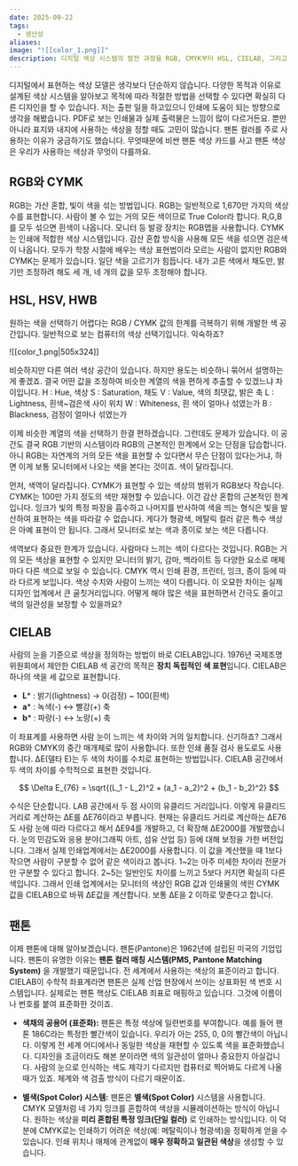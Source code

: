 ```yaml
---
date: 2025-09-22
tags:
  - 생산성
aliases:
image: "![[color_1.png]]"
description: 디지털 색상 시스템의 발전 과정을 RGB, CMYK부터 HSL, CIELAB, 그리고 산업 표준인 팬톤 컬러 시스템까지, 각 시스템의 장단점과 색상 표현의 한계를 설명하고 장치 독립적인 색상 표현과 일관성을 보장하기 위한 방법을 알아봅니다.
---
```

디지털에서 표현하는 색상 모델은 생각보다 단순하지 않습니다. 다양한 목적과 이유로 설계된 색상 시스템을 알아보고 목적에 따라 적절한 방법을 선택할 수 있다면 확실히 다른 디자인을 할 수 있습니다. 저는 출판 일을 하고있으니 인쇄에 도움이 되는 방향으로 생각을 해봤습니다. PDF로 보는 인쇄물과 실제 출력물은 느낌이 많이 다르거든요. 뿐만아니라 표지와 내지에 사용하는 색상을 정할 때도 고민이 많습니다. 팬톤 컬러를 주로 사용하는 이유가 궁금하기도 했습니다. 무엇때문에 비싼 팬톤 색상 카드를 사고 팬톤 색상은 우리가 사용하는 색상과 무엇이 다를까요. 

## RGB와 CYMK

RGB는 가산 혼합, 빛이 색을 섞는 방법입니다. RGB는 일반적으로 1,670만 가지의 색상 수를 표현합니다. 사람이 볼 수 있는 거의 모든 색이므로 True Color라 합니다. R,G,B를 모두 섞으면 흰색이 나옵니다. 모니터 등 발광 장치는 RGB맵을 사용합니다. CYMK는 인쇄에 적합한 색상 시스템입니다. 감산 혼합 방식을 사용해 모든 색을 섞으면 검은색이 나옵니다. 모두가 학창 시절에 배우는 색상 표현법이라 모르는 사람이 없지만 RGB와 CYMK는 문제가 있습니다. 일단 색을 고르기가 힘듭니다. 내가 고른 색에서 채도만, 밝기만 조정하려 해도 세 개, 네 개의 값을 모두 조정해야 합니다. 

## HSL, HSV, HWB

원하는 색을 선택하기 어렵다는 RGB / CYMK 값의 한계를 극복하기 위해 개발한 색 공간입니다. 일반적으로 보는 컴퓨터의 색상 선택기입니다. 익숙하죠? 

![[color_1.png|505x324]]


비슷하지만 다른 여러 색상 공간이 있습니다. 하지만 용도는 비슷하니 묶어서 설명하는게 좋겠죠. 결국 어떤 값을 조정하여 비슷한 계열의 색을 편하게 추출할 수 있겠느냐 차이입니다. 
H :  Hue, 색상
S : Saturation, 채도
V : Value, 색의 최댓값, 밝은 축
L : Lightness, 흰색~검은색 사이 위치
W : Whiteness, 흰 색이 얼마나 섞였는가
B : Blackness, 검정이 얼마나 섞였는가

이제 비슷한 계열의 색을 선택하기 한결 편하겠습니다. 그런데도 문제가 있습니다. 이 공간도 결국 RGB 기반의 시스템이라 RGB의 근본적인 한계에서 오는 단점을 답습합니다. 아니 RGB는 자연계의 거의 모든 색을 표현할 수 있다면서 무슨 단점이 있다는거냐, 하면 이게 보통 모니터에서 나오는 색을 본다는 것이죠. 색이 달라집니다. 

먼저, 색역이 달라집니다. CYMK가 표현할 수 있는 색상의 범위가 RGB보다 작습니다.  CYMK는 100만 가지 정도의 색만 재현할 수 있습니다. 이건 감산 혼합의 근본적인 한계입니다. 잉크가 빛의 특정 파장을 흡수하고 나머지를 반사하여 색을 띄는 형식은 빛을 발산하여 표현하는 색을 따라갈 수 없습니다. 게다가 형광색, 메탈릭 컬러 같은 특수 색상은 아예 표현이 안 됩니다. 그래서 모니터로 보는 색과 종이로 보는 색은 다릅니다. 

색역보다 중요한 한계가 있습니다. 사람마다 느끼는 색이 다르다는 것입니다. RGB는 거의 모든 색상을 표현할 수 있지만 모니터의 밝기, 감마, 백라이트 등 다양한 요소로 매체마다 다른 색으로 보일 수 있습니다. CMYK 역시 인쇄 환경, 프린터, 잉크, 종이 등에 따라 다르게 보입니다. 색상 수치와 사람이 느끼는 색이 다릅니다. 이 오묘한 차이는 실제 디자인 업계에서 큰 골칫거리입니다. 어떻게 해야 많은 색을 표현하면서 간극도 줄이고 색의 일관성을 보장할 수 있을까요?

## CIELAB

사람의 눈을 기준으로 색상을 정의하는 방법이 바로 CIELAB입니다. 1976년 국제조명위원회에서 제안한 CIELAB 색 공간의 목적은 **장치 독립적인 색 표현**입니다. CIELAB은 하나의 색을 세 값으로 표현합니다. 

- **L*** : 밝기(lightness) → 0(검정) ~ 100(흰색)
- **a*** : 녹색(-) ↔ 빨강(+) 축
- **b*** : 파랑(-) ↔ 노랑(+) 축

이 좌표계를 사용하면 사람 눈이 느끼는 색 차이와 거의 일치합니다. 신기하죠? 그래서 RGB와 CMYK의 중간 매개체로 많이 사용합니다. 또한 인쇄 품질 검사 용도로도 사용합니다. ΔE(델타 E)는 두 색의 차이를 수치로 표현하는 방법입니다. CIELAB 공간에서 두 색의 차이를 수학적으로 표현한 것입니다. 

$$ \Delta E_{76} = \sqrt{(L_1 - L_2)^2 + (a_1 - a_2)^2 + (b_1 - b_2)^2} $$

수식은 단순합니다. LAB 공간에서 두 점 사이의 유클리드 거리입니다. 이렇게 유클리드 거리로 계산하는 ΔE를 ΔE76이라고 부릅니다. 현재는 유클리드 거리로 계산하는 ΔE76도 사람 눈에 따라 다르다고 해서 ΔE94를 개발하고, 더 확장해 ΔE2000를 개발했습니다. 눈의 민감도와 응용 분야(그래픽 아트, 섬유 산업 등) 등에 대해 보정을 가한 버전입니다. 그래서 실제 인쇄업계에서는 ΔE2000를 사용합니다. 이 값을 계산했을 때 1보다 작으면 사람이 구분할 수 없어 같은 색이라고 봅니다. 1~2는 아주 미세한 차이라 전문가만 구분할 수 있다고 합니다. 2~5는 일반인도 차이를 느끼고 5보다 커지면 확실히 다른 색입니다. 그래서 인쇄 업계에서는 모니터의 색상인 RGB 값과 인쇄물의 색읜 CYMK 값을 CIELAB으로 바꿔 ΔE값을 계산합니다. 보통 ΔE을 2 이하로 맞춘다고 합니다. 

## 팬톤

이제 팬톤에 대해 알아보겠습니다. 팬톤(Pantone)은 1962년에 설립된 미국의 기업입니다. 팬톤이 유명한 이유는 **팬톤 컬러 매칭 시스템(PMS, Pantone Matching System)** 을 개발했기 때문입니다. 전 세계에서 사용하는 색상의 표준이라고 합니다. CIELAB이 수학적 좌표계라면 팬톤은 실제 산업 현장에서 쓰이는 상표화된 색 번호 시스템입니다. 실제로는 팬톤 핵상도 CIELAB 죄표로 매핑하고 있습니다. 그것에 이름이나 번호를 붙여 표준화한 것이죠. 

- **색채의 공용어 (표준화):** 팬톤은 특정 색상에 일련번호를 부여합니다. 예를 들어 팬톤 186C라는 특정한 빨간색이 있습니다. 우리가 아는 255, 0, 0의 빨간색이 아닙니다. 이렇게 전 세계 어디에서나 동일한 색상을 재현할 수 있도록 색을 표준화했습니다. 디자인을 조금이라도 해본 분이라면 색의 일관성이 얼마나 중요한지 아실겁니다. 사람의 눈으로 인식하는 색도 제각기 다르지만 컴퓨터로 찍어봐도 다르게 나올 때가 있죠. 체계와 색 검출 방식이 다르기 때문이죠.

- **별색(Spot Color) 시스템:** 팬톤은 **별색(Spot Color)** 시스템을 사용합니다. CMYK 모델처럼 네 가지 잉크를 혼합하여 색상을 시뮬레이션하는 방식이 아닙니다. 원하는 색상을 **미리 혼합된 특정 잉크(단일 컬러)** 로 인쇄하는 방식입니다. 이 덕분에 CMYK로는 인쇄하기 어려운 색상(예: 메탈릭이나 형광색)을 정확하게 얻을 수 있습니다. 인쇄 위치나 매체에 관계없이 **매우 정확하고 일관된 색상**을 생성할 수 있습니다.
